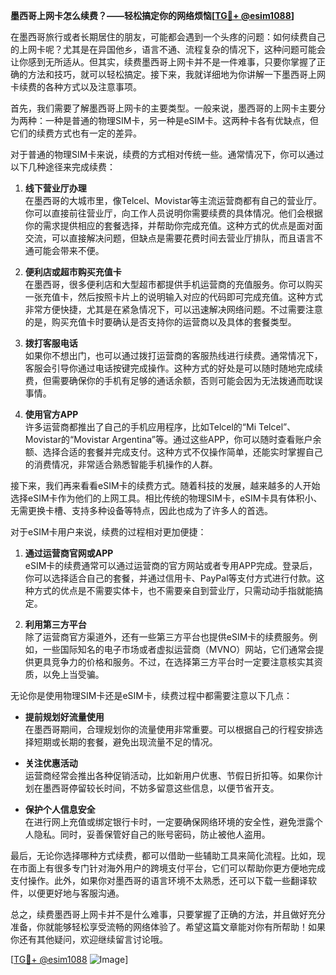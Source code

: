**墨西哥上网卡怎么续费？——轻松搞定你的网络烦恼[[TG💪+ @esim1088](https://t.me/s/esim1088)]**

在墨西哥旅行或者长期居住的朋友，可能都会遇到一个头疼的问题：如何续费自己的上网卡呢？尤其是在异国他乡，语言不通、流程复杂的情况下，这种问题可能会让你感到无所适从。但其实，续费墨西哥上网卡并不是一件难事，只要你掌握了正确的方法和技巧，就可以轻松搞定。接下来，我就详细地为你讲解一下墨西哥上网卡续费的各种方式以及注意事项。

首先，我们需要了解墨西哥上网卡的主要类型。一般来说，墨西哥的上网卡主要分为两种：一种是普通的物理SIM卡，另一种是eSIM卡。这两种卡各有优缺点，但它们的续费方式也有一定的差异。

对于普通的物理SIM卡来说，续费的方式相对传统一些。通常情况下，你可以通过以下几种途径来完成续费：

1. **线下营业厅办理**  
   在墨西哥的大城市里，像Telcel、Movistar等主流运营商都有自己的营业厅。你可以直接前往营业厅，向工作人员说明你需要续费的具体情况。他们会根据你的需求提供相应的套餐选择，并帮助你完成充值。这种方式的优点是面对面交流，可以直接解决问题，但缺点是需要花费时间去营业厅排队，而且语言不通可能会带来不便。

2. **便利店或超市购买充值卡**  
   在墨西哥，很多便利店和大型超市都提供手机运营商的充值服务。你可以购买一张充值卡，然后按照卡片上的说明输入对应的代码即可完成充值。这种方式非常方便快捷，尤其是在紧急情况下，可以迅速解决网络问题。不过需要注意的是，购买充值卡时要确认是否支持你的运营商以及具体的套餐类型。

3. **拨打客服电话**  
   如果你不想出门，也可以通过拨打运营商的客服热线进行续费。通常情况下，客服会引导你通过电话按键完成操作。这种方式的好处是可以随时随地完成续费，但需要确保你的手机有足够的通话余额，否则可能会因为无法拨通而耽误事情。

4. **使用官方APP**  
   许多运营商都推出了自己的手机应用程序，比如Telcel的“Mi Telcel”、Movistar的“Movistar Argentina”等。通过这些APP，你可以随时查看账户余额、选择合适的套餐并完成支付。这种方式不仅操作简单，还能实时掌握自己的消费情况，非常适合熟悉智能手机操作的人群。

接下来，我们再来看看eSIM卡的续费方式。随着科技的发展，越来越多的人开始选择eSIM卡作为他们的上网工具。相比传统的物理SIM卡，eSIM卡具有体积小、无需更换卡槽、支持多种设备等特点，因此也成为了许多人的首选。

对于eSIM卡用户来说，续费的过程相对更加便捷：

1. **通过运营商官网或APP**  
   eSIM卡的续费通常可以通过运营商的官方网站或者专用APP完成。登录后，你可以选择适合自己的套餐，并通过信用卡、PayPal等支付方式进行付款。这种方式的优点是不需要实体卡，也不需要亲自到营业厅，只需动动手指就能搞定。

2. **利用第三方平台**  
   除了运营商官方渠道外，还有一些第三方平台也提供eSIM卡的续费服务。例如，一些国际知名的电子市场或者虚拟运营商（MVNO）网站，它们通常会提供更具竞争力的价格和服务。不过，在选择第三方平台时一定要注意核实其资质，以免上当受骗。

无论你是使用物理SIM卡还是eSIM卡，续费过程中都需要注意以下几点：

- **提前规划好流量使用**  
  在墨西哥期间，合理规划你的流量使用非常重要。可以根据自己的行程安排选择短期或长期的套餐，避免出现流量不足的情况。

- **关注优惠活动**  
  运营商经常会推出各种促销活动，比如新用户优惠、节假日折扣等。如果你计划在墨西哥停留较长时间，不妨多留意这些信息，以便节省开支。

- **保护个人信息安全**  
  在进行网上充值或绑定银行卡时，一定要确保网络环境的安全性，避免泄露个人隐私。同时，妥善保管好自己的账号密码，防止被他人盗用。

最后，无论你选择哪种方式续费，都可以借助一些辅助工具来简化流程。比如，现在市面上有很多专门针对海外用户的跨境支付平台，它们可以帮助你更方便地完成支付操作。此外，如果你对墨西哥的语言环境不太熟悉，还可以下载一些翻译软件，以便更好地与客服沟通。

总之，续费墨西哥上网卡并不是什么难事，只要掌握了正确的方法，并且做好充分准备，你就能够轻松享受流畅的网络体验了。希望这篇文章能对你有所帮助！如果你还有其他疑问，欢迎继续留言讨论哦。

[[TG💪+ @esim1088](https://t.me/s/esim1088) ![Image](https://i.postimg.cc/4NQfJmqS/Snipaste-2025-05-13-00-14-12.png)]